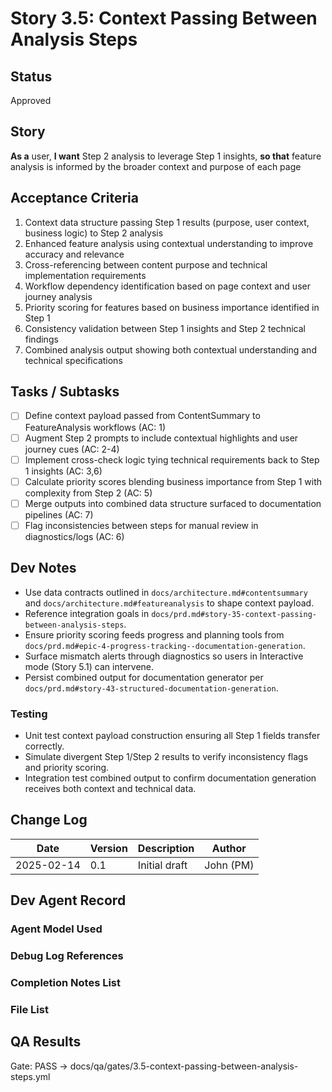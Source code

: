 # Story 3.5: Context Passing Between Analysis Steps

## Status
Approved

## Story
**As a** user,
**I want** Step 2 analysis to leverage Step 1 insights,
**so that** feature analysis is informed by the broader context and purpose of each page

## Acceptance Criteria
1. Context data structure passing Step 1 results (purpose, user context, business logic) to Step 2 analysis
2. Enhanced feature analysis using contextual understanding to improve accuracy and relevance
3. Cross-referencing between content purpose and technical implementation requirements
4. Workflow dependency identification based on page context and user journey analysis
5. Priority scoring for features based on business importance identified in Step 1
6. Consistency validation between Step 1 insights and Step 2 technical findings
7. Combined analysis output showing both contextual understanding and technical specifications

## Tasks / Subtasks
- [ ] Define context payload passed from ContentSummary to FeatureAnalysis workflows (AC: 1)
- [ ] Augment Step 2 prompts to include contextual highlights and user journey cues (AC: 2-4)
- [ ] Implement cross-check logic tying technical requirements back to Step 1 insights (AC: 3,6)
- [ ] Calculate priority scores blending business importance from Step 1 with complexity from Step 2 (AC: 5)
- [ ] Merge outputs into combined data structure surfaced to documentation pipelines (AC: 7)
- [ ] Flag inconsistencies between steps for manual review in diagnostics/logs (AC: 6)

## Dev Notes
- Use data contracts outlined in `docs/architecture.md#contentsummary` and `docs/architecture.md#featureanalysis` to shape context payload.
- Reference integration goals in `docs/prd.md#story-35-context-passing-between-analysis-steps`.
- Ensure priority scoring feeds progress and planning tools from `docs/prd.md#epic-4-progress-tracking--documentation-generation`.
- Surface mismatch alerts through diagnostics so users in Interactive mode (Story 5.1) can intervene.
- Persist combined output for documentation generator per `docs/prd.md#story-43-structured-documentation-generation`.

### Testing
- Unit test context payload construction ensuring all Step 1 fields transfer correctly.
- Simulate divergent Step 1/Step 2 results to verify inconsistency flags and priority scoring.
- Integration test combined output to confirm documentation generation receives both context and technical data.

## Change Log
| Date | Version | Description | Author |
|------|---------|-------------|--------|
| 2025-02-14 | 0.1 | Initial draft | John (PM) |

## Dev Agent Record

### Agent Model Used

### Debug Log References

### Completion Notes List

### File List

## QA Results

Gate: PASS → docs/qa/gates/3.5-context-passing-between-analysis-steps.yml
